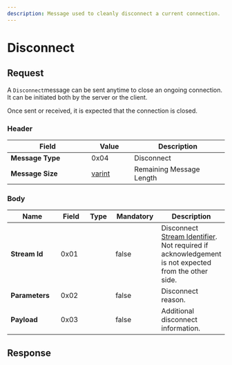 ```yaml
---
description: Message used to cleanly disconnect a current connection.
---
```


# Disconnect

## Request

A `Disconnect`message can be sent anytime to close an ongoing connection. It can be initiated both by the server or the client.

Once sent or received, it is expected that the connection is closed.&#x20;

### Header

<table><thead><tr><th width="171">Field</th><th width="83.33333333333331">Value</th><th>Description</th></tr></thead><tbody><tr><td><strong>Message Type</strong></td><td>0x04</td><td>Disconnect</td></tr><tr><td><strong>Message Size</strong></td><td><a href="../definitions.md#varint">varint</a></td><td>Remaining Message Length</td></tr></tbody></table>

### Body

<table><thead><tr><th width="165">Name</th><th width="98">Field</th><th width="100" data-type="select">Type</th><th width="120" data-type="checkbox">Mandatory</th><th>Description</th></tr></thead><tbody><tr><td><strong>Stream Id</strong></td><td>0x01</td><td></td><td>false</td><td>Disconnect <a href="../definitions.md#stream-identifier">Stream Identifier</a>. Not required if acknowledgement is not expected from the other side.</td></tr><tr><td><strong>Parameters</strong></td><td>0x02</td><td></td><td>false</td><td>Disconnect reason.</td></tr><tr><td><strong>Payload</strong></td><td>0x03</td><td></td><td>false</td><td>Additional disconnect information.</td></tr></tbody></table>

## Response

